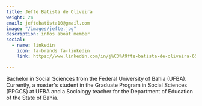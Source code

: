```yaml
---
title: Jéfte Batista de Oliveira
weight: 24
email: jeftebatista10@gmail.com
image: "/images/jefte.jpg"
description: infos about member
social:
  - name: linkedin
    icon: fa-brands fa-linkedin
    link: https://www.linkedin.com/in/j%C3%A9fte-batista-de-oliveira-658bb318b/

---
```


Bachelor in Social Sciences from the Federal University of Bahia (UFBA). Currently, a master's student in the Graduate Program in Social Sciences (PPGCS) at UFBA and a Sociology teacher for the Department of Education of the State of Bahia.